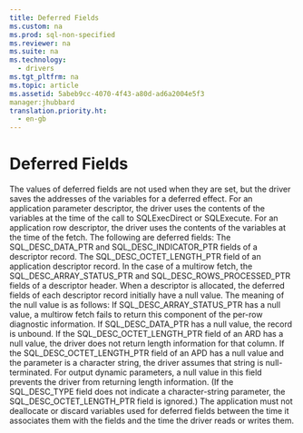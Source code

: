 ```yaml
---
title: Deferred Fields
ms.custom: na
ms.prod: sql-non-specified
ms.reviewer: na
ms.suite: na
ms.technology: 
  - drivers
ms.tgt_pltfrm: na
ms.topic: article
ms.assetid: 5abeb9cc-4070-4f43-a80d-ad6a2004e5f3
manager:jhubbard
translation.priority.ht: 
  - en-gb
---
```

# Deferred Fields
<?xml version="1.0" encoding="utf-8"?>
<developerConceptualDocument xmlns="http://ddue.schemas.microsoft.com/authoring/2003/5" xmlns:xlink="http://www.w3.org/1999/xlink" xmlns:xsi="http://www.w3.org/2001/XMLSchema-instance" xsi:schemaLocation="http://ddue.schemas.microsoft.com/authoring/2003/5 http://dduestorage.blob.core.windows.net/ddueschema/developer.xsd">
  <introduction>
    <para>The values of <legacyItalic>deferred fields</legacyItalic> are not used when they are set, but the driver saves the addresses of the variables for a deferred effect. For an application parameter descriptor, the driver uses the contents of the variables at the time of the call to <legacyBold>SQLExecDirect</legacyBold> or <legacyBold>SQLExecute</legacyBold>. For an application row descriptor, the driver uses the contents of the variables at the time of the fetch.</para>
    <para>The following are deferred fields:  </para>
    <list class="bullet">
      <listItem>
        <para>The SQL_DESC_DATA_PTR and SQL_DESC_INDICATOR_PTR fields of a descriptor record.</para>
      </listItem>
      <listItem>
        <para>The SQL_DESC_OCTET_LENGTH_PTR field of an application descriptor record.</para>
      </listItem>
      <listItem>
        <para>In the case of a multirow fetch, the SQL_DESC_ARRAY_STATUS_PTR and SQL_DESC_ROWS_PROCESSED_PTR fields of a descriptor header.</para>
      </listItem>
    </list>
    <para>When a descriptor is allocated, the deferred fields of each descriptor record initially have a null value. The meaning of the null value is as follows:  </para>
    <list class="bullet">
      <listItem>
        <para>If SQL_DESC_ARRAY_STATUS_PTR has a null value, a multirow fetch fails to return this component of the per-row diagnostic information.</para>
      </listItem>
      <listItem>
        <para>If SQL_DESC_DATA_PTR has a null value, the record is unbound.</para>
      </listItem>
      <listItem>
        <para>If the SQL_DESC_OCTET_LENGTH_PTR field of an ARD has a null value, the driver does not return length information for that column.</para>
      </listItem>
      <listItem>
        <para>If the SQL_DESC_OCTET_LENGTH_PTR field of an APD has a null value and the parameter is a character string, the driver assumes that string is null-terminated. For output dynamic parameters, a null value in this field prevents the driver from returning length information. (If the SQL_DESC_TYPE field does not indicate a character-string parameter, the SQL_DESC_OCTET_LENGTH_PTR field is ignored.)</para>
      </listItem>
    </list>
    <para>The application must not deallocate or discard variables used for deferred fields between the time it associates them with the fields and the time the driver reads or writes them.</para>
  </introduction>
  <relatedTopics />
</developerConceptualDocument>